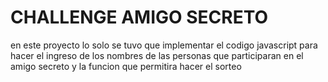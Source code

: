 <h1>CHALLENGE AMIGO SECRETO</h1>

<p>en este proyecto lo solo se tuvo que implementar el codigo javascript para hacer el ingreso de los nombres de las personas que participaran en el amigo secreto y la funcion que permitira hacer el sorteo</p>
